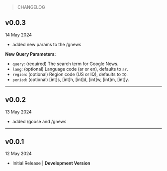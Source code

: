 > CHANGELOG

## v0.0.3

<p>14 May 2024</p>

- added new params to the /gnews

**New Query Parameters:**

- `query`: (required) The search term for Google News.
- `lang`: (optional) Language code (ar or en), defaults to `ar`.
- `region`: (optional) Region code (US or IQ), defaults to `IQ`.
- `period`: (optional) [int]s, [int]h, [int]d, [int]w, [int]m, [int]y.

---

## v0.0.2

<p>13 May 2024</p>

- added /goose and /gnews

---

## v0.0.1

<p>12 May 2024</p>

- Initial Release | **Development Version**
